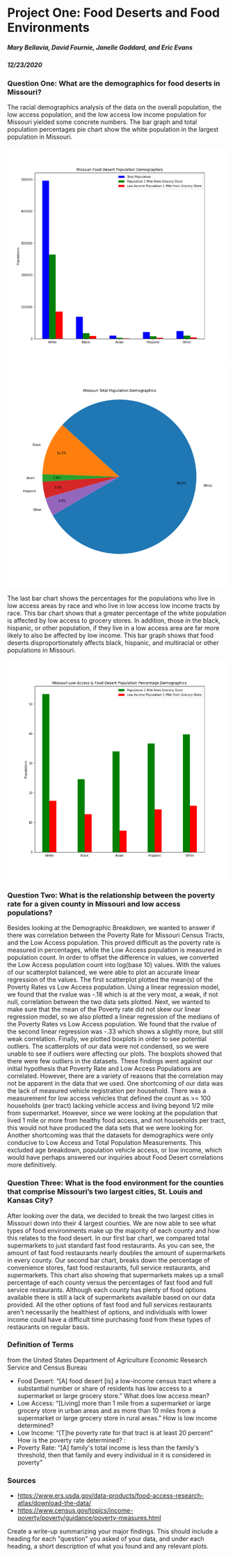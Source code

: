 # Project One: Food Deserts and Food Environments 
##### Mary Bellavia, David Fournie, Janelle Goddard, and Eric Evans
##### 12/23/2020

### Question One: What are the demographics for food deserts in Missouri?
The racial demographics analysis of the data on the overall population, the low access population, and the low access low income population for Missouri yielded some concrete numbers. The bar graph and total population percentages pie chart show the white population in the largest population in Missouri. 

![Population Demographics Bar Chart](output_data/PopulationDemographics.png)
![Population Demographics Pie Chart](output_data/PopulationPercentageDemographics.png)

The last bar chart shows the percentages for the populations who live in low access areas by race and who live in low access low income tracts by race. This bar chart shows that a greater percentage of the white population is affected by low access to grocery stores. In addition, those in the black, hispanic, or other population, if they live in a low access area are far more likely to also be affected by low income. This bar graph shows that food deserts disproportionately affects black, hispanic, and multiracial or other populations in Missouri.

![Low Access Population Demographics Bar Chart](output_data/PopulationPercentagesDemographics.png)

### Question Two: What is the relationship between the poverty rate for a given county in Missouri and low access populations?
Besides looking at the Demographic Breakdown, we wanted to answer if there was correlation between the Poverty Rate for Missouri Census Tracts, and the Low Access population. This proved difficult as the poverty rate is measured in percentages, while the Low Access population is measured in population count. In order to offset the difference in values, we converted the Low Access population count into log(base 10) values. With the values of our scatterplot balanced, we were able to plot an accurate linear regression of the values. The first scatterplot plotted the mean(s) of the Poverty Rates vs Low Access population. Using a linear regression model, we found that the rvalue was -.18 which is at the very most, a weak, if not null, correlation between the two data sets plotted. Next, we wanted to make sure that the mean of the Poverty rate did not skew our linear regression model, so we also plotted a linear regression of the medians of the Poverty Rates vs Low Access population. We found that the rvalue of the second linear regression was -.33 which shows a slightly more, but still weak correlation. Finally, we plotted boxplots in order to see potential outliers. The scatterplots of our data were not condensed, so we were unable to see if outliers were affecting our plots. The boxplots showed that there were few outliers in the datasets. These findings went against our initial hypothesis that Poverty Rate and Low Access Populations are correlated. However, there are a variety of reasons that the correlation may not be apparent in the data that we used. 
One shortcoming of our data was the lack of measured vehicle registration per household. There was a measurement for low access vehicles that defined the count as >= 100 households (per tract) lacking vehicle access and living beyond 1/2 mile from supermarket. However, since we were looking at the population that lived 1 mile or more from healthy food access, and not households per tract, this would not have produced the data sets that we were looking for. Another shortcoming was that the datasets for demographics were only conducive to Low Access and Total Population Measurements. This excluded age breakdown, population vehicle access, or low income, which would have perhaps answered our inquiries about Food Desert correlations more definitively.


### Question Three: What is the food environment for the counties that comprise Missouri’s two largest cities, St. Louis and Kansas City?
After looking over the data, we decided to break the two largest cities in Missouri down into their 4 largest counties. We are now able to see what types of food environments make up the majority of each county and how this relates to the food desert. In our first bar chart, we compared total supermarkets to just standard fast food restaurants. As you can see, the amount of fast food restaurants nearly doubles the amount of supermarkets in every county. Our second bar chart, breaks down the percentage of convenience stores, fast food restaurants, full service restaurants, and supermarkets. This chart also showing that supermarkets makes up a small percentage of each county versus the percentages of fast food and full service restaurants. Although each county has plenty of food options available there is still a lack of supermarkets available based on our data provided. All the other options of fast food and full services restaurants aren't necessarily the healthiest of options, and individuals with lower income could have a difficult time purchasing food from these types of restaurants on regular basis.

### Definition of Terms
from the United States Department of Agriculture Economic Research Service and Census Bureau
* Food Desert: “[A] food desert [is] a low-income census tract where a substantial number or share of residents has low access to a supermarket or large grocery store.”
What does low access mean?
* Low Access: “[Living] more than 1 mile from a supermarket or large grocery store in urban areas and as more than 10 miles from a supermarket or large grocery store in rural areas.”
How is low income determined?
* Low Income: “[T]he poverty rate for that tract is at least 20 percent”
How is the poverty rate determined? :
* Poverty Rate: “[A] family's total income is less than the family's threshold, then that family and every individual in it is considered in poverty”	

### Sources
* https://www.ers.usda.gov/data-products/food-access-research-atlas/download-the-data/
* https://www.census.gov/topics/income-poverty/poverty/guidance/poverty-measures.html 


Create a write-up summarizing your major findings. This should include a heading for each "question" you asked of your data, and under each heading, a short description of what you found and any relevant plots.